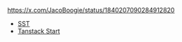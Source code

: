 https://x.com/JacoBoogie/status/1840207090284912820

- [SST](https://sst.dev)
- [Tanstack Start](https://tanstack.com/start)
